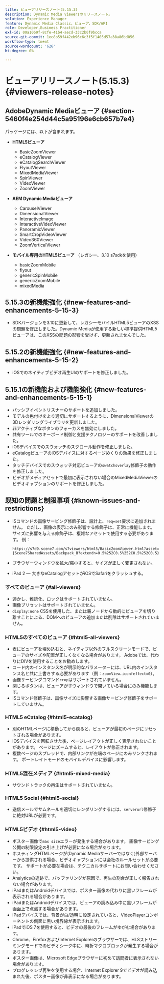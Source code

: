 ```yaml
---
title: ビューアリリースノート(5.15.3)
description: Dynamic Media Viewersのリリースノート。
solution: Experience Manager
feature: Dynamic Media Classic，ビューア，SDK/API
role: Developer,Business Practitioner
exl-id: 00a1069f-8cfe-41b4-aecd-33c2b6f9bcca
source-git-commit: 1ec8b59f442eb96c6c3f5f1405d57a38a86bd056
workflow-type: tm+mt
source-wordcount: '626'
ht-degree: 0%

---
```


# ビューアリリースノート(5.15.3){#viewers-release-notes}

<!-- Updated January 13, 2021 for the 5.15.3 release-->

## AdobeDynamic Mediaビューア {#section-5460f4e254d44c5a95196e6cb657b7e4}

パッケージには、以下が含まれます。

* **HTML5ビューア**

   * BasicZoomViewer
   * eCatalogViewer
   * eCatalogSearchViewer
   * FlyoutViewer
   * MixedMediaViewer
   * SpinViewer
   * VideoViewer
   * ZoomViewer

* **AEM Dynamic Mediaビューア**

   * CarouselViewer
   * DimensionalViewer
   * InteractiveImage
   * InteractiveVideoViewer
   * PanoramicViewer
   * SmartCropVideoViewer
   * Video360Viewer
   * ZoomVerticalViewer

* **モバイル専用のHTML5ビューア** （レガシー、3.10 s7sdkを使用）

   * basicZoomMobile
   * flyout
   * genericSpinMobile
   * genericZoomMobile
   * mixedMedia

## 5.15.3の新機能強化 {#new-features-and-enhancements-5-15-3}

* SDKバージョンを3.10に更新して、レガシーモバイルHTML5ビューアのXSSの問題を修正しました。Dynamic Mediaが使用する新しい標準提供HTML5ビューアは、このXSSの問題の影響を受けず、更新されませんでした。

## 5.15.2の新機能強化 {#new-features-and-enhancements-5-15-2}

* iOSでのネイティブビデオ再生UIのサポートを修正しました。

## 5.15.1の新機能および機能強化 {#new-features-and-enhancements-5-15-1}

* パッシブイベントリスナーのサポートを追加しました。
* モデルの色付けをより適切にサポートするように、DimensionalViewerの3Dレンダリングライブラリを更新しました。
* 非アクティブなボタンのフォーカスを無効にしました。
* 共有ツールでのキーボード制御と支援テクノロジーのサポートを改善しました。
* iOSデバイスでのスウォッチのスクロール動作を修正しました。
* eCatalogビューアのiOSデバイスに対するページめくりの効果を修正しました。
* タッチデバイスでのスウォッチ対応ビューアの`swatchoverlay`修飾子の動作を修正しました。
* ビデオがメディアセットで最初に表示されない場合のMixedMediaViewerのビデオキャプションのサポートを修正しました。

## 既知の問題と制限事項 {#known-issues-and-restrictions}

* ISコマンドの画像サービング修飾子は、設計上、`req=set`要求に追加されません。 ただし、画像の表示にのみ影響する修飾子は、正常に機能します。 サイズに影響を与える修飾子は、複雑なアセットで使用する必要があります。 例：

   `https://s7d9.scene7.com/s7viewers/html5/BasicZoomViewer.html?asset= {Scene7SharedAssets/Backpack_B?extendn=0.5%252C0.5%252C0.5%252C0.5}`

* ブラウザーウィンドウを拡大/縮小すると、サイズが正しく変更されない。
* iPad 2 — 大きなeCatalogアセットがiOSでSafariをクラッシュする。

### すべてのビューア {#all-viewers}

* 透かし、難読化、ロックはサポートされていません。
* 画像プリセットはサポートされていません。
* `display:none` CSSを使用した、または親ノードから動的にビューアを切り離すことによる、DOMへのビューアの追加または削除はサポートされていません。

### HTML5のすべてのビューア {#html5-all-viewers}

* 表にビューアを埋め込むと、ネイティブ以外のフルスクリーンモードで、ビューアのサイズや配置が正しくなくなる場合があります。 Adobeでは、代わりにDIVを使用することをお勧めします。
* コード内のインスタンス名が明示的なパラメーターには、URL内のインスタンス名と共に上書きする必要があります（例：`zoomView.iconfeffect=0`）。
* 画像サービングコマンド`crop`はサポートされていません。
* 閉じるボタンは、ビューアが子ウィンドウで開いている場合にのみ機能します。
* ISコマンド修飾子は、画像サイズに影響する画像サービング修飾子をサポートしていません。

### HTML5 eCatalog {#html5-ecatalog}

* 別のHTMLページに移動してから戻ると、ビューアが最初のページにリセットされる場合があります。
* iOSデバイスを回転させた後、ページレイアウトが正しく表示されないことがあります。 ページにズームすると、レイアウトが修正されます。
* 複数ページのスプレッドで、内部リンクが左端のページにのみリンクされます。 ポートレイトモードのモバイルデバイスに影響します。

### HTML5混在メディア {#html5-mixed-media}

* サウンドトラックの再生はサポートされていません。

### HTML5 Social {#html5-social}

* 送信メールでサムネールを適切にレンダリングするには、`serverurl`修飾子に絶対URLが必要です。

### HTML5ビデオ {#html5-video}

* ポスター画像で`max size`エラーが発生する場合があります。 画像サービング公開の制限設定の引き上げが必要になる場合があります。
* ホスティングHTMLページが(Dynamic Mediaサーバーではなく)外部サーバーから提供される場合、ビデオキャプションには会社のルールセットが必要です。 サポートが必要な場合は、テクニカルサポートにお問い合わせください。
* Analyticsの追跡で、バッファリングが原因で、再生の割合が正しく報告されない場合があります。
* iPadまたはAndroidデバイスでは、ポスター画像の代わりに黒いフレームが表示される場合があります。
* iPadまたはAndroidデバイスでは、ビューアの読み込み中に黒いフレームが画面上で点滅する場合があります。
* iPadデバイスでは、背景が白/透明に設定されていると、VideoPlayerコンポーネントの側面に黒い境界線が表示されます。
* iPadでiOS 7を使用すると、ビデオの最後のフレームがゆがむ場合があります。
* Chrome、FirefoxおよびInternet Explorerのブラウザーでは、HLSストリーミングモードでのビデオシーク中に、時折マクロブロックが発生する場合があります。
* ポスター画像は、Microsoft Edgeブラウザーに初めて訪問者に表示されない場合があります。
* プログレッシブ再生を使用する場合、Internet Explorer 9でビデオが読み込まれた後、ポスター画像が非表示になる場合があります。
